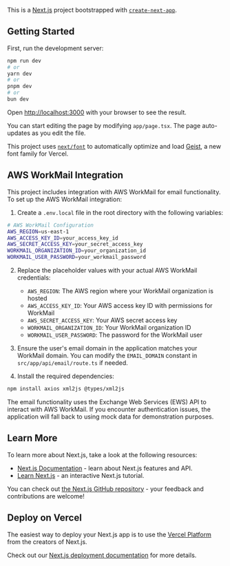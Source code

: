 This is a [Next.js](https://nextjs.org) project bootstrapped with [`create-next-app`](https://nextjs.org/docs/app/api-reference/cli/create-next-app).

## Getting Started

First, run the development server:

```bash
npm run dev
# or
yarn dev
# or
pnpm dev
# or
bun dev
```

Open [http://localhost:3000](http://localhost:3000) with your browser to see the result.

You can start editing the page by modifying `app/page.tsx`. The page auto-updates as you edit the file.

This project uses [`next/font`](https://nextjs.org/docs/app/building-your-application/optimizing/fonts) to automatically optimize and load [Geist](https://vercel.com/font), a new font family for Vercel.

## AWS WorkMail Integration

This project includes integration with AWS WorkMail for email functionality. To set up the AWS WorkMail integration:

1. Create a `.env.local` file in the root directory with the following variables:

```bash
# AWS WorkMail Configuration
AWS_REGION=us-east-1
AWS_ACCESS_KEY_ID=your_access_key_id
AWS_SECRET_ACCESS_KEY=your_secret_access_key
WORKMAIL_ORGANIZATION_ID=your_organization_id
WORKMAIL_USER_PASSWORD=your_workmail_password
```

2. Replace the placeholder values with your actual AWS WorkMail credentials:
   - `AWS_REGION`: The AWS region where your WorkMail organization is hosted
   - `AWS_ACCESS_KEY_ID`: Your AWS access key ID with permissions for WorkMail
   - `AWS_SECRET_ACCESS_KEY`: Your AWS secret access key
   - `WORKMAIL_ORGANIZATION_ID`: Your WorkMail organization ID
   - `WORKMAIL_USER_PASSWORD`: The password for the WorkMail user

3. Ensure the user's email domain in the application matches your WorkMail domain. You can modify the `EMAIL_DOMAIN` constant in `src/app/api/email/route.ts` if needed.

4. Install the required dependencies:

```bash
npm install axios xml2js @types/xml2js
```

The email functionality uses the Exchange Web Services (EWS) API to interact with AWS WorkMail. If you encounter authentication issues, the application will fall back to using mock data for demonstration purposes.

## Learn More

To learn more about Next.js, take a look at the following resources:

- [Next.js Documentation](https://nextjs.org/docs) - learn about Next.js features and API.
- [Learn Next.js](https://nextjs.org/learn) - an interactive Next.js tutorial.

You can check out [the Next.js GitHub repository](https://github.com/vercel/next.js) - your feedback and contributions are welcome!

## Deploy on Vercel

The easiest way to deploy your Next.js app is to use the [Vercel Platform](https://vercel.com/new?utm_medium=default-template&filter=next.js&utm_source=create-next-app&utm_campaign=create-next-app-readme) from the creators of Next.js.

Check out our [Next.js deployment documentation](https://nextjs.org/docs/app/building-your-application/deploying) for more details.
